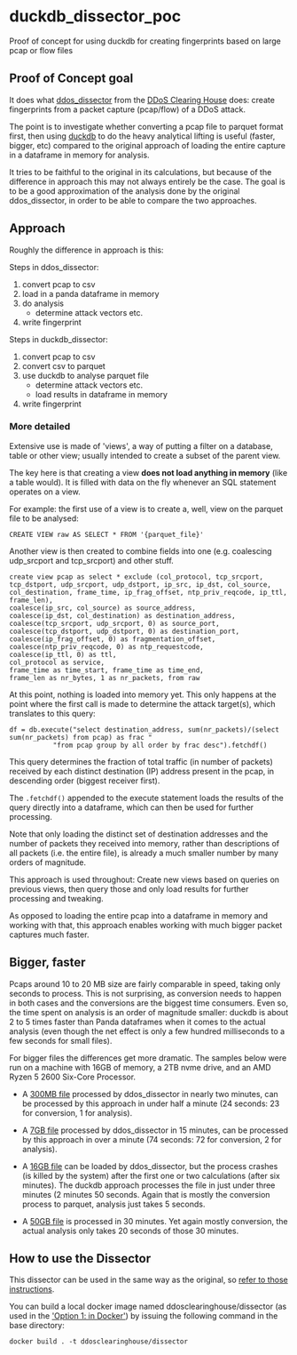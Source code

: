 # duckdb_dissector_poc
Proof of concept for using duckdb for creating fingerprints based on large pcap or flow files

## Proof of Concept goal

It does what [ddos_dissector](https://github.com/ddos-clearing-house/ddos_dissector) from the [DDoS Clearing House](https://github.com/ddos-clearing-house) does: create fingerprints from a packet capture (pcap/flow) of a DDoS attack.

The point is to investigate whether converting a pcap file to parquet format first, then using [duckdb](https://duckdb.org/) to do the heavy analytical lifting is useful (faster, bigger, etc) compared to the original approach of loading the entire capture in a dataframe in memory for analysis.

It tries to be faithful to the original in its calculations, but because of the difference in approach this may not always entirely be the case. The goal is to be a good approximation of the analysis done by the original ddos_dissector, in order to be able to compare the two approaches.

## Approach

Roughly the difference in approach is this:

Steps in ddos_dissector:
1. convert pcap to csv
2. load in a panda dataframe in memory
3. do analysis 
   - determine attack vectors etc.
4. write fingerprint

Steps in duckdb_dissector:
1. convert pcap to csv
2. convert csv to parquet
3. use duckdb to analyse parquet file 
   - determine attack vectors etc.
   - load results in dataframe in memory
4. write fingerprint

### More detailed
Extensive use is made of 'views', a way of putting a filter on a database, table or other view; usually intended to create a subset of the parent view. 

The key here is that creating a view **does not load anything in memory** (like a table would). It is filled with data on the fly whenever an SQL statement operates on a view.

For example: the first use of a view is to create a, well, view on the parquet file to be analysed:
```
CREATE VIEW raw AS SELECT * FROM '{parquet_file}'
```

Another view is then created to combine fields into one (e.g. coalescing udp_srcport and tcp_srcport) and other stuff.
```
create view pcap as select * exclude (col_protocol, tcp_srcport, tcp_dstport, udp_srcport, udp_dstport, ip_src, ip_dst, col_source, col_destination, frame_time, ip_frag_offset, ntp_priv_reqcode, ip_ttl, frame_len), 
coalesce(ip_src, col_source) as source_address, 
coalesce(ip_dst, col_destination) as destination_address, 
coalesce(tcp_srcport, udp_srcport, 0) as source_port, 
coalesce(tcp_dstport, udp_dstport, 0) as destination_port, 
coalesce(ip_frag_offset, 0) as fragmentation_offset, 
coalesce(ntp_priv_reqcode, 0) as ntp_requestcode, 
coalesce(ip_ttl, 0) as ttl, 
col_protocol as service, 
frame_time as time_start, frame_time as time_end, 
frame_len as nr_bytes, 1 as nr_packets, from raw
```

At this point, nothing is loaded into memory yet.
This only happens at the point where the first call is made to determine the attack target(s), which translates to this query:
```
df = db.execute("select destination_address, sum(nr_packets)/(select sum(nr_packets) from pcap) as frac "
           "from pcap group by all order by frac desc").fetchdf()
```
This query determines the fraction of total traffic (in number of packets) received by each distinct destination (IP) address present in the pcap, in descending order (biggest receiver first).

The `.fetchdf()` appended to the execute statement loads the results of the query directly into a dataframe, which can then be used for further processing.

Note that only loading the distinct set of destination addresses and the number of packets they received into memory, rather than descriptions of all packets (i.e. the entire file), is already a much smaller number by many orders of magnitude.

This approach is used throughout:
Create new views based on queries on previous views, then query those and only load results for further processing and tweaking.

As opposed to loading the entire pcap into a dataframe in memory and working with that, this approach enables working with much bigger packet captures much faster.

## Bigger, faster

Pcaps around 10 to 20 MB size are fairly comparable in speed, taking only seconds to process. 
This is not surprising, as conversion needs to happen in both cases and the conversions are the biggest time consumers.
Even so, the time spent on analysis is an order of magnitude smaller: duckdb is about 2 to 5 times faster than Panda dataframes when it comes to the actual analysis (even though the net effect is only a few hundred milliseconds to a few seconds for small files). 

For bigger files the differences get more dramatic. The samples below were run on a machine with 16GB of memory, a 2TB nvme drive, and an AMD Ryzen 5 2600 Six-Core Processor.

* A [300MB file](http://traces.simpleweb.org/booter-attacks-im2015/anon-Booter5.pcap.gz) processed by ddos_dissector in nearly two minutes, can be processed by this approach in under half a minute (24 seconds: 23 for conversion, 1 for analysis).

* A [7GB file](http://traces.simpleweb.org/booter-attacks-im2015/anon-Booter8.pcap.gz) processed by ddos_dissector in 15 minutes, can be processed by this approach in over a minute (74 seconds: 72 for conversion, 2 for analysis).

* A [16GB file](http://traces.simpleweb.org/booter-attacks-im2015/anon-Booter9.pcap.gz) can be loaded by ddos_dissector, but the process crashes (is killed by the system) after the first one or two calculations (after six minutes). The duckdb approach processes the file in just under three minutes (2 minutes 50 seconds. Again that is mostly the conversion process to parquet, analysis just takes 5 seconds.

* A [50GB file](http://traces.simpleweb.org/booter-attacks-im2015/anon-Booter4.pcap.gz) is processed in 30 minutes. Yet again mostly conversion, the actual analysis only takes 20 seconds of those 30 minutes.


## How to use the Dissector

This dissector can be used in the same way as the original, so [refer to those instructions](https://github.com/ddos-clearing-house/ddos_dissector#how-to-use-the-dissector).

You can build a local docker image named ddosclearinghouse/dissector (as used in the ['Option 1: in Docker'](https://github.com/ddos-clearing-house/ddos_dissector#option-1-in-docker)) by issuing the following command in the base directory:
```commandline
docker build . -t ddosclearinghouse/dissector
```

